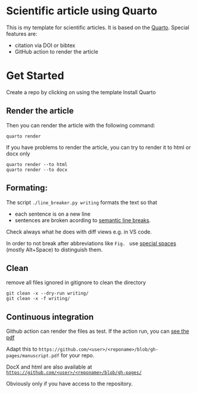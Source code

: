 
# Scientific article using Quarto


This is my template for scientific articles. It is based on the [Quarto](https://quarto.org/). 
Special features are:
- citation via DOI or bibtex
- GitHub action to render the article

# Get Started

Create a repo by clicking on using the template
Install Quarto

## Render the article

Then you can render the article with the following command:
```
quarto render
```
If you have problems to render the article, you can try to render it to html or docx only
```
quarto render --to html
quarto render --to docx
```

## Formating:

The script `./line_breaker.py writing`
formats the text so that

-  each sentence is on a new line
-  sentences are broken acording to [semantic line breaks](https://sembr.org/).

Check always what he does with diff views e.g. in VS code.

In order to not break after abbreviations like `Fig. `
use [special spaces](https://www.tutorialspoint.com/tpcg.php?p=1VgtlFdW) (mostly Alt+Space) to distinguish them.

## Clean
remove all files ignored in gitignore to clean the directory
```
git clean -x --dry-run writing/
git clean -x -f writing/
```

## Continuous integration
Github action can render the files as test.
If the action run, you can [see the pdf](https://github.com/silask/quarto_article/blob/gh-pages/manuscript.pdf)

Adapt this to `https://github.com/<user>/<reponame>/blob/gh-pages/manuscript.pdf` for your repo.

DocX and html are also available at [`https://github.com/<user>/<reponame>/blob/gh-pages/`](https://github.com/silask/quarto_article/blob/gh-pages/)

Obviously only if you have access to the repository.